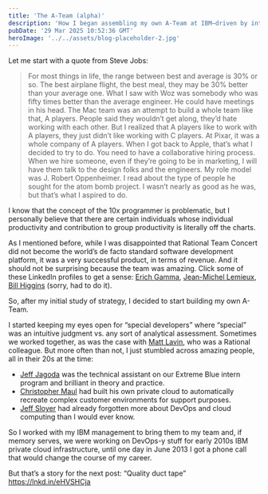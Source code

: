 ```yaml
---
title: 'The A-Team (alpha)'
description: 'How I began assembling my own A-Team at IBM—driven by intuition, strategy, and the belief that standout talent changes everything.'
pubDate: '29 Mar 2025 10:52:36 GMT'
heroImage: '../../assets/blog-placeholder-2.jpg'
---
```


Let me start with a quote from Steve Jobs:

>For most things in life, the range between best and average is 30% or so. The best airplane flight, the best meal, they may be 30% better than your average one. What I saw with Woz was somebody who was fifty times better than the average engineer. He could have meetings in his head. The Mac team was an attempt to build a whole team like that, A players. People said they wouldn’t get along, they’d hate working with each other. But I realized that A players like to work with A players, they just didn’t like working with C players. At Pixar, it was a whole company of A players. When I got back to Apple, that’s what I decided to try to do. You need to have a collaborative hiring process. When we hire someone, even if they’re going to be in marketing, I will have them talk to the design folks and the engineers. My role model was J. Robert Oppenheimer. I read about the type of people he sought for the atom bomb project. I wasn’t nearly as good as he was, but that’s what I aspired to do.

I know that the concept of the 10x programmer is problematic, but I personally believe that there are certain individuals whose individual productivity and contribution to group productivity is literally off the charts.

As I mentioned before, while I was disappointed that Rational Team Concert did not become the world’s de facto standard software development platform, it was a very successful product, in terms of revenue. And it should not be surprising because the team was amazing. Click some of these LinkedIn profiles to get a sense: [Erich Gamma](https://www.linkedin.com/in/erichgamma/), [Jean-Michel Lemieux](https://www.linkedin.com/in/jmlemieux-613/), [Bill Higgins](https://www.linkedin.com/in/billhiggins1/) (sorry, had to do it).

So, after my initial study of strategy, I decided to start building my own A-Team.

I started keeping my eyes open for “special developers” where “special” was an intuitive judgment vs. any sort of analytical assessment. Sometimes we worked together, as was the case with [Matt Lavin](https://www.linkedin.com/in/mdlavin/), who was a Rational colleague. But more often than not, I just stumbled across amazing people, all in their 20s at the time:

- [Jeff Jagoda](https://www.linkedin.com/in/jeff-jagoda-3b52567/) was the technical assistant on our Extreme Blue intern program and brilliant in theory and practice.
- [Christopher Maul](https://www.linkedin.com/in/maulc/) had built his own private cloud to automatically recreate complex customer environments for support purposes.
- [Jeff Sloyer](https://www.linkedin.com/in/jeffsloyer/) had already forgotten more about DevOps and cloud computing than I would ever know.

So I worked with my IBM management to bring them to my team and, if memory serves, we were working on DevOps-y stuff for early 2010s IBM private cloud infrastructure, until one day in June 2013 I got a phone call that would change the course of my career.

But that’s a story for the next post: “Quality duct tape” https://lnkd.in/eHVSHCja
